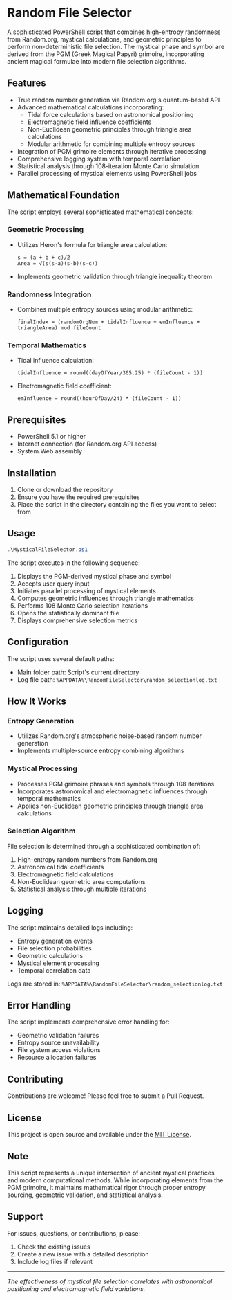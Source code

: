 # Random File Selector

A sophisticated PowerShell script that combines high-entropy randomness from Random.org, mystical calculations, and geometric principles to perform non-deterministic file selection. The mystical phase and symbol are derived from the PGM (Greek Magical Papyri) grimoire, incorporating ancient magical formulae into modern file selection algorithms.

## Features

- True random number generation via Random.org's quantum-based API
- Advanced mathematical calculations incorporating:
  - Tidal force calculations based on astronomical positioning
  - Electromagnetic field influence coefficients
  - Non-Euclidean geometric principles through triangle area calculations
  - Modular arithmetic for combining multiple entropy sources
- Integration of PGM grimoire elements through iterative processing
- Comprehensive logging system with temporal correlation
- Statistical analysis through 108-iteration Monte Carlo simulation
- Parallel processing of mystical elements using PowerShell jobs

## Mathematical Foundation

The script employs several sophisticated mathematical concepts:

### Geometric Processing
- Utilizes Heron's formula for triangle area calculation:
  ```
  s = (a + b + c)/2
  Area = √(s(s-a)(s-b)(s-c))
  ```
- Implements geometric validation through triangle inequality theorem

### Randomness Integration
- Combines multiple entropy sources using modular arithmetic:
  ```
  finalIndex = (randomOrgNum + tidalInfluence + emInfluence + triangleArea) mod fileCount
  ```

### Temporal Mathematics
- Tidal influence calculation:
  ```
  tidalInfluence = round((dayOfYear/365.25) * (fileCount - 1))
  ```
- Electromagnetic field coefficient:
  ```
  emInfluence = round((hourOfDay/24) * (fileCount - 1))
  ```

## Prerequisites

- PowerShell 5.1 or higher
- Internet connection (for Random.org API access)
- System.Web assembly

## Installation

1. Clone or download the repository
2. Ensure you have the required prerequisites
3. Place the script in the directory containing the files you want to select from

## Usage

```powershell
.\MysticalFileSelector.ps1
```

The script executes in the following sequence:
1. Displays the PGM-derived mystical phase and symbol
2. Accepts user query input
3. Initiates parallel processing of mystical elements
4. Computes geometric influences through triangle mathematics
5. Performs 108 Monte Carlo selection iterations
6. Opens the statistically dominant file
7. Displays comprehensive selection metrics

## Configuration

The script uses several default paths:
- Main folder path: Script's current directory
- Log file path: `%APPDATA%\RandomFileSelector\random_selectionlog.txt`

## How It Works

### Entropy Generation
- Utilizes Random.org's atmospheric noise-based random number generation
- Implements multiple-source entropy combining algorithms

### Mystical Processing
- Processes PGM grimoire phrases and symbols through 108 iterations
- Incorporates astronomical and electromagnetic influences through temporal mathematics
- Applies non-Euclidean geometric principles through triangle area calculations

### Selection Algorithm
File selection is determined through a sophisticated combination of:
1. High-entropy random numbers from Random.org
2. Astronomical tidal coefficients
3. Electromagnetic field calculations
4. Non-Euclidean geometric area computations
5. Statistical analysis through multiple iterations

## Logging

The script maintains detailed logs including:
- Entropy generation events
- File selection probabilities
- Geometric calculations
- Mystical element processing
- Temporal correlation data

Logs are stored in: `%APPDATA%\RandomFileSelector\random_selectionlog.txt`

## Error Handling

The script implements comprehensive error handling for:
- Geometric validation failures
- Entropy source unavailability
- File system access violations
- Resource allocation failures

## Contributing

Contributions are welcome! Please feel free to submit a Pull Request.

## License

This project is open source and available under the [MIT License](LICENSE).

## Note

This script represents a unique intersection of ancient mystical practices and modern computational methods. While incorporating elements from the PGM grimoire, it maintains mathematical rigor through proper entropy sourcing, geometric validation, and statistical analysis.

## Support

For issues, questions, or contributions, please:
1. Check the existing issues
2. Create a new issue with a detailed description
3. Include log files if relevant

---

*The effectiveness of mystical file selection correlates with astronomical positioning and electromagnetic field variations.*
